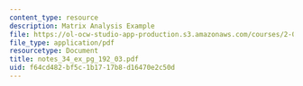```yaml
---
content_type: resource
description: Matrix Analysis Example
file: https://ol-ocw-studio-app-production.s3.amazonaws.com/courses/2-082-ship-structural-analysis-design-13-122-spring-2003/f64cd482bf5c1b1717b8d16470e2c50d_notes_34_ex_pg_192_03.pdf
file_type: application/pdf
resourcetype: Document
title: notes_34_ex_pg_192_03.pdf
uid: f64cd482-bf5c-1b17-17b8-d16470e2c50d
---
```

